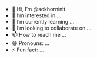 - 👋 Hi, I’m @sokhorninit
- 👀 I’m interested in ...
- 🌱 I’m currently learning ...
- 💞️ I’m looking to collaborate on ...
- 📫 How to reach me ...
- 😄 Pronouns: ...
- ⚡ Fun fact: ...

<!---
sokhorninit/sokhorninit is a ✨ special ✨ repository because its `README.md` (this file) appears on your GitHub profile.
You can click the Preview link to take a look at your changes.
--->
